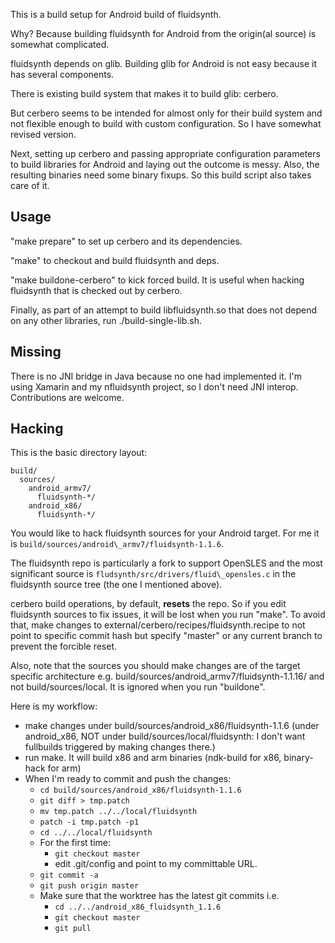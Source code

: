 This is a build setup for Android build of fluidsynth.

Why? Because building fluidsynth for Android from the origin(al source)
is somewhat complicated.

fluidsynth depends on glib.
Building glib for Android is not easy because it has several components.

There is existing build system that makes it to build glib: cerbero.

But cerbero seems to be intended for almost only for their build system
and not flexible enough to build with custom configuration.
So I have somewhat revised version.

Next, setting up cerbero and passing appropriate configuration parameters
to build libraries for Android and laying out the outcome is messy.
Also, the resulting binaries need some binary fixups.
So this build script also takes care of it.

Usage
-----

"make prepare" to set up cerbero and its dependencies.

"make" to checkout and build fluidsynth and deps.

"make buildone-cerbero" to kick forced build. It is useful when hacking
fluidsynth that is checked out by cerbero.

Finally, as part of an attempt to build libfluidsynth.so that does not
depend on any other libraries, run ./build-single-lib.sh.

Missing
-------

There is no JNI bridge in Java because no one had implemented it.
I'm using Xamarin and my nfluidsynth project, so I don't need JNI interop.
Contributions are welcome.

Hacking
-------

This is the basic directory layout:

    build/
      sources/
        android_armv7/
          fluidsynth-*/
        android_x86/
          fluidsynth-*/

You would like to hack fluidsynth sources for your Android target.
For me it is `build/sources/android\_armv7/fluidsynth-1.1.6`.

The fluidsynth repo is particularly a fork to support OpenSLES and the most significant source is `fludsynth/src/drivers/fluid\_opensles.c` in the fluidsynth source tree (the one I mentioned above).

cerbero build operations, by default, **resets** the repo.
So if you edit fluidsynth sources to fix issues, it will be lost when you run "make".
To avoid that, make changes to external/cerbero/recipes/fluidsynth.recipe
to not point to specific commit hash but specify "master" or any current
branch to prevent the forcible reset.

Also, note that the sources you should make changes are of the target
specific architecture e.g. build/sources/android\_armv7/fluidsynth-1.1.16/
and not build/sources/local. It is ignored when you run "buildone".

Here is my workflow:

- make changes under build/sources/android_x86/fluidsynth-1.1.6
  (under android_x86, NOT under build/sources/local/fluidsynth:
  I don't want fullbuilds triggered by making changes there.)
- run make. It will build x86 and arm binaries (ndk-build for x86,
  binary-hack for arm)
- When I'm ready to commit and push the changes:
  - `cd build/sources/android_x86/fluidsynth-1.1.6`
  - `git diff > tmp.patch`
  - `mv tmp.patch ../../local/fluidsynth`
  - `patch -i tmp.patch -p1`
  - `cd ../../local/fluidsynth`
  - For the first time:
    - `git checkout master`
    - edit .git/config and point to my committable URL.
  - `git commit -a`
  - `git push origin master`
  - Make sure that the worktree has the latest git commits i.e.
    - `cd ../../android_x86_fluidsynth_1.1.6`
    - `git checkout master`
    - `git pull`
